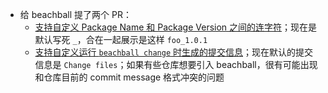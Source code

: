 - 给 beachball 提了两个 PR：
	- [支持自定义 Package Name 和 Package Version 之间的连字符](https://github.com/microsoft/beachball/pull/791)；现在是默认写死 `_`，合在一起展示是这样 `foo_1.0.1`
	- [支持自定义运行 `beachball change` 时生成的提交信息](https://github.com/microsoft/beachball/pull/792)；现在默认的提交信息是 `Change files`；如果有些仓库想要引入 beachball，很有可能出现和仓库目前的 commit message 格式冲突的问题